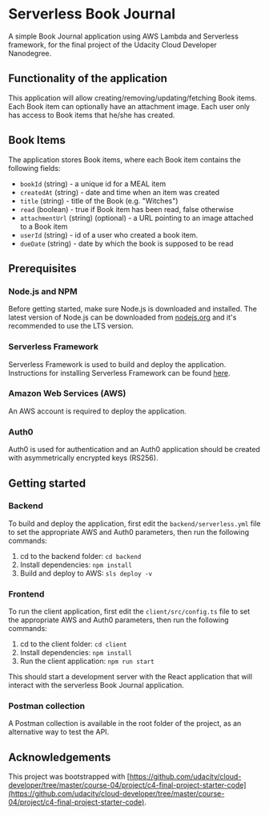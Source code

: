 # Serverless Book Journal

A simple Book Journal application using AWS Lambda and Serverless framework, for the final project of the Udacity Cloud Developer Nanodegree.

## Functionality of the application

This application will allow creating/removing/updating/fetching Book items. Each Book item can optionally have an attachment image. Each user only has access to Book items that he/she has created.

## Book Items
The application stores Book items, where each Book item contains the following fields:

* `bookId` (string) - a unique id for a MEAL item
* `createdAt` (string) - date and time when an item was created
* `title` (string) - title of the Book (e.g. "Witches")
* `read` (boolean) - true if Book item has been read, false otherwise
* `attachmentUrl` (string) (optional) - a URL pointing to an image attached to a Book item
* `userId` (string) - id of a user who created a book item.
* `dueDate` (string) - date by which the book is supposed to be read

## Prerequisites

### Node.js and NPM

Before getting started, make sure Node.js is downloaded and installed. The latest version of Node.js can be downloaded from [nodejs.org](https://nodejs.com/en/download) and it's recommended to use the LTS version.

### Serverless Framework

Serverless Framework is used to build and deploy the application. Instructions for installing Serverless Framework can be found [here](https://serverless.com/framework/docs/getting-started/).

### Amazon Web Services (AWS)

An AWS account is required to deploy the application.

### Auth0

Auth0 is used for authentication and an Auth0 application should be created with asymmetrically encrypted keys (RS256).

## Getting started

### Backend

To build and deploy the application, first edit the `backend/serverless.yml` file to set the appropriate AWS and Auth0 parameters, then run the following commands:

1. cd to the backend folder: `cd backend`
2. Install dependencies: `npm install`
3. Build and deploy to AWS: `sls deploy -v`

### Frontend

To run the client application, first edit the `client/src/config.ts` file to set the appropriate AWS and Auth0 parameters, then run the following commands:

1. cd to the client folder: `cd client`
2. Install dependencies: `npm install`
3. Run the client application: `npm run start`

This should start a development server with the React application that will interact with the serverless Book Journal application.

### Postman collection

A Postman collection is available in the root folder of the project, as an alternative way to test the API.

## Acknowledgements

This project was bootstrapped with [https://github.com/udacity/cloud-developer/tree/master/course-04/project/c4-final-project-starter-code](https://github.com/udacity/cloud-developer/tree/master/course-04/project/c4-final-project-starter-code).
